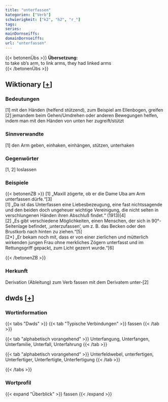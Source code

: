 ```yaml
---
title: "unterfassen"
kategorien: ["Verb"]
schwierigkeit: ["k2", "h2", "r_"]
tags:
series:
mainDornseiffs:
domainDornseiffs:
url: "unterfassen"
---
```


{{< betonenÜbs >}}
**Übersetzung:**  
to take sb’s arm, to link arms, they had linked arms  
{{< /betonenÜbs >}}

## Wiktionary [[+](https://de.wiktionary.org/wiki/unterfassen)]

### Bedeutungen
[1] mit den Händen (helfend stützend), zum Beispiel am Ellenbogen, greifen  
[2] jemandem beim Gehen/Umdrehen oder anderen Bewegungen helfen, indem man mit den Händen von unten her zugreift/stützt  

### Sinnverwandte
[1] den Arm geben, einhaken, einhängen, stützen, unterhaken  

### Gegenwörter
[1, 2] loslassen  

### Beispiele
{{< betonenZB >}}
[1] „Maxill zögerte, ob er die Dame Uba am Arm unterfassen dürfe.“[3]  
[1] „Da ist das Unterfassen eine Liebesbezeugung, eine fast nichtssagende und den beiden doch ungeheuer wichtige Vereinigung, die nicht selten in verschlungenen Händen ihren Abschluß findet.“ (1913)[4]  
[2] „Es gibt verschiedene Möglichkeiten, einen Menschen, der sich in 90°-Seitenlage befindet, ‚unterzufassen‘, um z. B. das Becken oder den Brustkorb nach hinten zu ziehen.“[5]  
[2*] „Er bekam noch mit, dass er von einer zierlichen und mütterlich wirkenden jungen Frau ohne merkliches Zögern unterfasst und im Rettungsgriff gepackt, zum Licht gezerrt wurde.“[6]  

{{< /betonenZB >}}
### Herkunft
Derivation (Ableitung) zum Verb fassen mit dem Derivatem unter-[2]  



## dwds [[+](https://www.dwds.de/wb/unterfassen)]

### Wortinformation
{{< tabs "Dwds" >}}
{{< tab "Typische Verbindungen" >}}
fassen
{{< /tab >}}

{{< tab "alphabetisch vorangehend" >}}
Unterfangung, Unterfangen, Unterfamilie, Unterfall, Unterfahrung
{{< /tab >}}

{{< tab "alphabetisch vorangehend" >}}
Unterfeldwebel, unterfertigen, Unterfertiger, Unterfertigte, Unterfertigung
{{< /tab >}}

{{< /tabs >}}

### Wortprofil
{{< expand "Überblick" >}} fassen {{< /expand >}}

